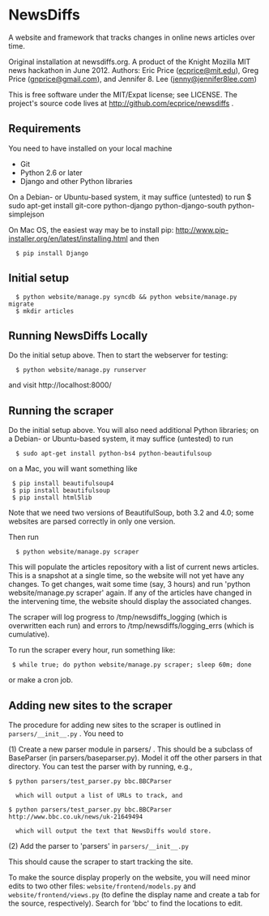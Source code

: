 NewsDiffs
==========

A website and framework that tracks changes in online news articles over time.

Original installation at newsdiffs.org.
A product of the Knight Mozilla MIT news hackathon in June 2012.
Authors: Eric Price (ecprice@mit.edu), Greg Price (gnprice@gmail.com),
 and Jennifer 8. Lee (jenny@jennifer8lee.com)

This is free software under the MIT/Expat license; see LICENSE.
The project's source code lives at http://github.com/ecprice/newsdiffs .


Requirements
------------

You need to have installed on your local machine
* Git
* Python 2.6 or later
* Django and other Python libraries

On a Debian- or Ubuntu-based system, it may suffice (untested) to run
  $ sudo apt-get install git-core python-django python-django-south python-simplejson

On Mac OS, the easiest way may be to install pip:
  http://www.pip-installer.org/en/latest/installing.html
and then
```
  $ pip install Django
```

Initial setup
-------------
```
  $ python website/manage.py syncdb && python website/manage.py migrate
  $ mkdir articles
```


Running NewsDiffs Locally
-------------------------

Do the initial setup above.  Then to start the webserver for testing:
```
  $ python website/manage.py runserver
```

and visit http://localhost:8000/


Running the scraper
-------------------

Do the initial setup above.  You will also need additional Python
libraries; on a Debian- or Ubuntu-based system, it may suffice
(untested) to run
```
  $ sudo apt-get install python-bs4 python-beautifulsoup
```

on a Mac, you will want something like

```
 $ pip install beautifulsoup4
 $ pip install beautifulsoup
 $ pip install html5lib
```

Note that we need two versions of BeautifulSoup, both 3.2 and 4.0;
some websites are parsed correctly in only one version.

Then run
```
  $ python website/manage.py scraper
```

This will populate the articles repository with a list of current news
articles.  This is a snapshot at a single time, so the website will
not yet have any changes. To get changes, wait some time (say, 3
hours) and run 'python website/manage.py scraper' again.  If any of
the articles have changed in the intervening time, the website should
display the associated changes.

The scraper will log progress to /tmp/newsdiffs_logging (which is
overwritten each run) and errors to /tmp/newsdiffs/logging_errs (which
is cumulative).

To run the scraper every hour, run something like:

```
 $ while true; do python website/manage.py scraper; sleep 60m; done
```

or make a cron job.

Adding new sites to the scraper
-------------------------------

The procedure for adding new sites to the scraper is outlined in
`parsers/__init__.py` .  You need to

  (1) Create a new parser module in parsers/ .  This should be a
      subclass of BaseParser (in parsers/baseparser.py).  Model it off
      the other parsers in that directory.  You can test the parser
      with by running, e.g.,
```
$ python parsers/test_parser.py bbc.BBCParser
```

      which will output a list of URLs to track, and

```
$ python parsers/test_parser.py bbc.BBCParser http://www.bbc.co.uk/news/uk-21649494
```

      which will output the text that NewsDiffs would store.

  (2) Add the parser to 'parsers' in `parsers/__init__.py`

This should cause the scraper to start tracking the site.

To make the source display properly on the website, you will need
minor edits to two other files: `website/frontend/models.py` and
`website/frontend/views.py` (to define the display name and create a tab
for the source, respectively).  Search for 'bbc' to find the locations
to edit.
